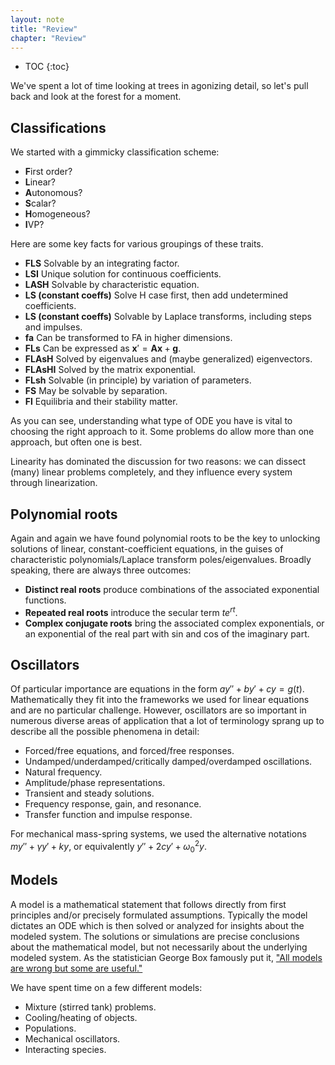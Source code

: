 ```yaml
---
layout: note
title: "Review"
chapter: "Review"
---
```

* TOC
{:toc}

We've spent a lot of time looking at trees in agonizing detail, so let's pull back and look at the forest for a moment.

## Classifications

We started with a gimmicky classification scheme:

* **F**irst order?
* **L**inear?
* **A**utonomous?
* **S**calar?
* **H**omogeneous?
* **I**VP?

Here are some key facts for various groupings of these traits.

* **FLS** Solvable by an integrating factor.
* **LSI** Unique solution for continuous coefficients. 
* **LASH** Solvable by characteristic equation.
* **LS (constant coeffs)** Solve H case first, then add undetermined coefficients.
* **LS (constant coeffs)** Solvable by Laplace transforms, including steps and impulses.
* **fa** Can be transformed to FA in higher dimensions.
* **FLs** Can be expressed as $\mathbf{x}'=\mathbf{A}\mathbf{x}+\mathbf{g}$.
* **FLAsH** Solved by eigenvalues and (maybe generalized) eigenvectors.
* **FLAsHI** Solved by the matrix exponential.
* **FLsh** Solvable (in principle) by variation of parameters. 
* **FS** May be solvable by separation. 
* **Fl** Equilibria and their stability matter. 

As you can see, understanding what type of ODE you have is vital to choosing the right approach to it. Some problems do allow more than one approach, but often one is best. 

Linearity has dominated the discussion for two reasons: we can dissect (many) linear problems completely, and they influence every system through linearization.

## Polynomial roots

Again and again we have found polynomial roots to be the key to unlocking solutions of linear, constant-coefficient equations, in the guises of characteristic polynomials/Laplace transform poles/eigenvalues. Broadly speaking, there are always three outcomes:

* **Distinct real roots** produce combinations of the associated exponential functions.
* **Repeated real roots** introduce the secular term $te^{rt}$.
* **Complex conjugate roots** bring the associated complex exponentials, or an exponential of the real part with sin and cos of the imaginary part.

## Oscillators

Of particular importance are equations in the form $ay'' +by'+cy=g(t)$. Mathematically they fit into the frameworks we used for linear equations and are no particular challenge. However, oscillators are so important in numerous diverse areas of application that a lot of terminology sprang up to describe all the possible phenomena in detail:

* Forced/free equations, and forced/free responses.
* Undamped/underdamped/critically damped/overdamped oscillations.
* Natural frequency.
* Amplitude/phase representations.
* Transient and steady solutions.
* Frequency response, gain, and resonance.
* Transfer function and impulse response.

For mechanical mass-spring systems, we used the alternative notations $my'' + \gamma y' + k y$, or equivalently $y'' + 2cy' + \omega_0^2 y$. 


## Models

A model is a mathematical statement that follows directly from first principles and/or precisely formulated assumptions. Typically the model dictates an ODE which is then solved or analyzed for insights about the modeled system. The solutions or simulations are precise conclusions about the mathematical model, but not necessarily about the underlying modeled system. As the statistician George Box famously put it, ["All models are wrong but some are useful."](https://en.wikipedia.org/wiki/All_models_are_wrong)


We have spent time on a few different models:

* Mixture (stirred tank) problems.
* Cooling/heating of objects.
* Populations.
* Mechanical oscillators.
* Interacting species. 





